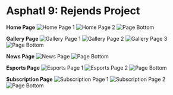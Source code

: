 # Asphatl 9: Rejends Project
**Home Page**
![Home Page 1](/Screenshots/Home/Home-Page-1.png)
![Home Page 2](/Screenshots/Home/Home-Page-2.png)
![Page Bottom](/Screenshots/Page-Bottom.png)

**Gallery Page**
![Gallery Page 1](/Screenshots/Gallery/Gallery-Page-1.png)
![Gallery Page 2](/Screenshots/Gallery/Gallery-Page-2.png)
![Gallery Page 3](/Screenshots/Gallery/Gallery-Page-3.png)
![Page Bottom](/Screenshots/Page-Bottom.png)

**News Page**
![News Page](/Screenshots/News/News-Page.png)
![Page Bottom](/Screenshots/Page-Bottom.png)

**Esports Page**
![Esports Page 1](/Screenshots/Esports/Esports-Page-1.png)
![Esports Page 2](/Screenshots/Esports/Esports-Page-2.png)
![Page Bottom](/Screenshots/Page-Bottom.png)

**Subscription Page**
![Subscription Page 1](/Screenshots/Subscribe/Subscribe-Page-1.png)
![Subscription Page 2](/Screenshots/Subscribe/Subscribe-Page-2.png)
![Page Bottom](/Screenshots/Page-Bottom.png)
